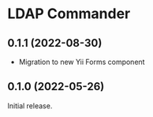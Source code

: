 # LDAP Commander

## 0.1.1 (2022-08-30)

- Migration to new Yii Forms component

## 0.1.0 (2022-05-26)

Initial release.
